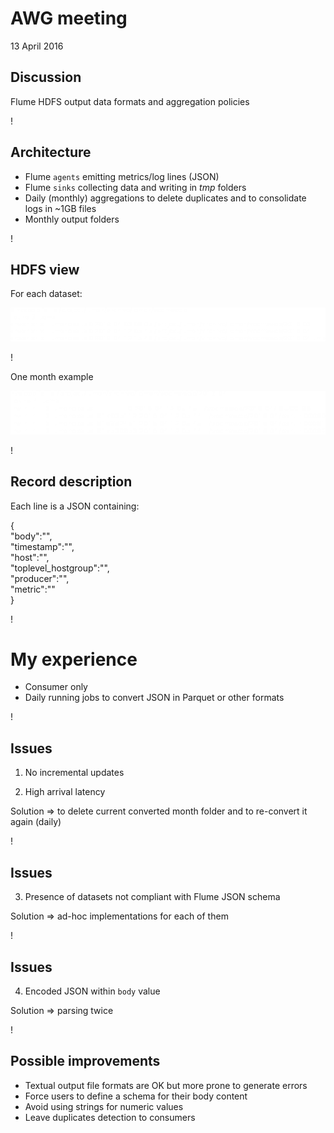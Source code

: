 AWG meeting
===========
13 April 2016

## Discussion
Flume HDFS output data formats and aggregation policies

!

## Architecture
* Flume `agents` emitting metrics/log lines (JSON)
* Flume `sinks` collecting data and writing in *tmp* folders
* Daily (monthly) aggregations to delete duplicates and to consolidate logs in ~1GB files
* Monthly output folders

!

## HDFS view

For each dataset:

![hadoop fs ls](hls_01.png "flume output example months")

!

One month example

![hadoop fs ls](hls_02.png "current month")

!

## Record description

Each line is a JSON containing:

{<br>
   "body":"",<br>
   "timestamp":"",<br>
   "host":"",<br>
   "toplevel_hostgroup":"",<br>
   "producer":"",<br>
   "metric":""<br>
}

!

# My experience

- Consumer only
- Daily running jobs to convert JSON in Parquet or other formats

!

## Issues

1) No incremental updates

2) High arrival latency

Solution => to delete current converted month folder and to re-convert it again (daily)

!

## Issues

3) Presence of datasets not compliant with Flume JSON schema

Solution => ad-hoc implementations for each of them

!

## Issues

4) Encoded JSON within `body` value

Solution => parsing twice

!

## Possible improvements

- Textual output file formats are OK but more prone to generate errors
- Force users to define a schema for their body content
- Avoid using strings for numeric values
- Leave duplicates detection to consumers
